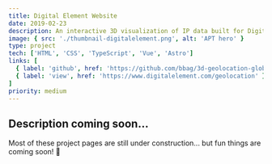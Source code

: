 ```yaml
---
title: Digital Element Website
date: 2019-02-23
description: An interactive 3D visualization of IP data built for Digital Element’s website.
image: { src: './thumbnail-digitalelement.png', alt: 'APT hero' }
type: project
tech: ['HTML', 'CSS', 'TypeScript', 'Vue', 'Astro']
links: [
  { label: 'github', href: 'https://github.com/bbag/3d-geolocation-globe' },
  { label: 'view', href: 'https://www.digitalelement.com/geolocation' },
]
priority: medium
---
```


## Description coming soon...

Most of these project pages are still under construction... but fun things are coming soon! 👀